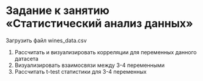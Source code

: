 # Задание к занятию «Статистический анализ данных»

Загрузить файл wines_data.csv

1. Рассчитать и визуализировать корреляции для переменных данного датасета
1. Визуализировать взаимосвязи между 3-4 переменными
1. Рассчитать t-test статистики для 3-4 переменных
